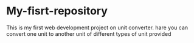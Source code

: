# My-fisrt-repository
This is my first web development project on unit converter.
hare you can convert one unit to another unit of different types of unit provided
